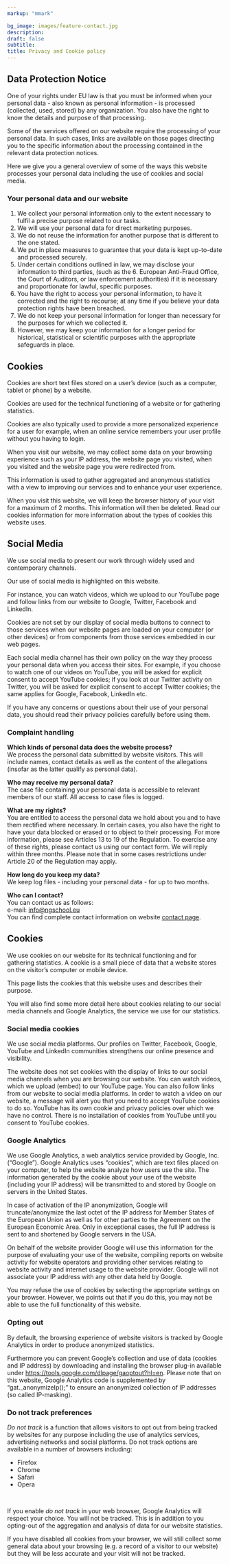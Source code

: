```yaml
---
markup: "mmark"

bg_image: images/feature-contact.jpg
description: 
draft: false
subtitle: 
title: Privacy and Cookie policy
---
```


## Data Protection Notice

One of your rights under EU law is that you must be informed when your personal data - also known as personal information - is processed (collected, used, stored) by any organization. You also have the right to know the details and purpose of that processing.

Some of the services offered on our website require the processing of your personal data. In such cases, links are available on those pages directing you to the specific information about the processing contained in the relevant data protection notices.

Here we give you a general overview of some of the ways this website processes your personal data including the use of cookies and social media.


### Your personal data and our website
1. We collect your personal information only to the extent necessary to fulfil a precise purpose related to our tasks.
2. We will use your personal data for direct marketing purposes.
3. We do not reuse the information for another purpose that is different to the one stated.
4. We put in place measures to guarantee that your data is kept up-to-date and processed securely.
5. Under certain conditions outlined in law, we may disclose your information to third parties, (such as the 6. European Anti-Fraud Office, the Court of Auditors, or law enforcement authorities) if it is necessary and proportionate for lawful, specific purposes.
6. You have the right to access your personal information, to have it corrected and the right to recourse; at any time if you believe your data protection rights have been breached.
7. We do not keep your personal information for longer than necessary for the purposes for which we collected it.
8. However, we may keep your information for a longer period for historical, statistical or scientific purposes with the appropriate safeguards in place.

## Cookies

Cookies are short text files stored on a user’s device (such as a computer, tablet or phone) by a website.

Cookies are used for the technical functioning of a website or for gathering statistics.

Cookies are also typically used to provide a more personalized experience for a user for example, when an online service remembers your user profile without you having to login.

When you visit our website, we may collect some data on your browsing experience such as your IP address, the website page you visited, when you visited and the website page you were redirected from.

This information is used to gather aggregated and anonymous statistics with a view to improving our services and to enhance your user experience.

When you visit this website, we will keep the browser history of your visit for a maximum of 2 months. This information will then be deleted.
Read our cookies information for more information about the types of cookies this website uses.

## Social Media

We use social media to present our work through widely used and contemporary channels.

Our use of social media is highlighted on this website.

For instance, you can watch videos, which we upload to our YouTube page and follow links from our website to Google, Twitter, Facebook and LinkedIn.

Cookies are not set by our display of social media buttons to connect to those services when our website pages are loaded on your computer (or other devices) or from components from those services embedded in our web pages.

Each social media channel has their own policy on the way they process your personal data when you access their sites. For example, if you choose to watch one of our videos on YouTube, you will be asked for explicit consent to accept YouTube cookies; if you look at our Twitter activity on Twitter, you will be asked for explicit consent to accept Twitter cookies; the same applies for Google, Facebook, LinkedIn etc.

If you have any concerns or questions about their use of your personal data, you should read their privacy policies carefully before using them.


### Complaint handling
**Which kinds of personal data does the website process?** <br>
We process the personal data submitted by website visitors. This will include names, contact details as well as the content of the allegations (insofar as the latter qualify as personal data).

**Who may receive my personal data?** <br>
The case file containing your personal data is accessible to relevant members of our staff. All access to case files is logged.

**What are my rights?** <br>
You are entitled to access the personal data we hold about you and to have them rectified where necessary. In certain cases, you also have the right to have your data blocked or erased or to object to their processing. For more information, please see Articles 13 to 19 of the Regulation.
To exercise any of these rights, please contact us using our contact form. We will reply within three months. Please note that in some cases restrictions under Article 20 of the Regulation may apply.

**How long do you keep my data?** <br>
We keep log files - including your personal data - for up to two months.

**Who can I contact?** <br>
You can contact us as follows: <br>
e-mail: info@ngschool.eu <br>
You can find complete contact information on website [contact page](/contact).


## Cookies

We use cookies on our website for its technical functioning and for gathering statistics. A cookie is a small piece of data that a website stores on the visitor’s computer or mobile device.

This page lists the cookies that this website uses and describes their purpose.

You will also find some more detail here about cookies relating to our social media channels and Google Analytics, the service we use for our statistics.

### Social media cookies

We use social media platforms. Our profiles on Twitter, Facebook, Google, YouTube and LinkedIn communities strengthens our online presence and visibility.

The website does not set cookies with the display of links to our social media channels when you are browsing our website.
You can watch videos, which we upload (embed) to our YouTube page. You can also follow links from our website to social media platforms.
In order to watch a video on our website, a message will alert you that you need to accept YouTube cookies to do so. YouTube has its own cookie and privacy policies over which we have no control. There is no installation of cookies from YouTube until you consent to YouTube cookies.

### Google Analytics

We use Google Analytics, a web analytics service provided by Google, Inc. (“Google”). Google Analytics uses “cookies”, which are text files placed on your computer, to help the website analyze how users use the site. The information generated by the cookie about your use of the website (including your IP address) will be transmitted to and stored by Google on servers in the United States.

In case of activation of the IP anonymization, Google will truncate/anonymize the last octet of the IP address for Member States of the European Union as well as for other parties to the Agreement on the European Economic Area. Only in exceptional cases, the full IP address is sent to and shortened by Google servers in the USA.

On behalf of the website provider Google will use this information for the purpose of evaluating your use of the website, compiling reports on website activity for website operators and providing other services relating to website activity and internet usage to the website provider. Google will not associate your IP address with any other data held by Google.

You may refuse the use of cookies by selecting the appropriate settings on your browser. However, we points out that if you do this, you may not be able to use the full functionality of this website.

### Opting out

By default, the browsing experience of website visitors is tracked by Google Analytics in order to produce anonymized statistics.

Furthermore you can prevent Google’s collection and use of data (cookies and IP address) by downloading and installing the browser plug-in available under https://tools.google.com/dlpage/gaoptout?hl=en. Please note that on this website, Google Analytics code is supplemented by “gat._anonymizeIp();” to ensure an anonymized collection of IP addresses (so called IP-masking).

### Do not track preferences

*Do not track* is a function that allows visitors to opt out from being tracked by websites for any purpose including the use of analytics services, advertising networks and social platforms. Do not track options are available in a number of browsers including:

* Firefox
* Chrome
* Safari
* Opera

&nbsp;

If you enable *do not track* in your web browser, Google Analytics will respect your choice. You will not be tracked. This is in addition to you opting-out of the aggregation and analysis of data for our website statistics.

If you have disabled all cookies from your browser, we will still collect some general data about your browsing (e.g. a record of a visitor to our website) but they will be less accurate and your visit will not be tracked.
